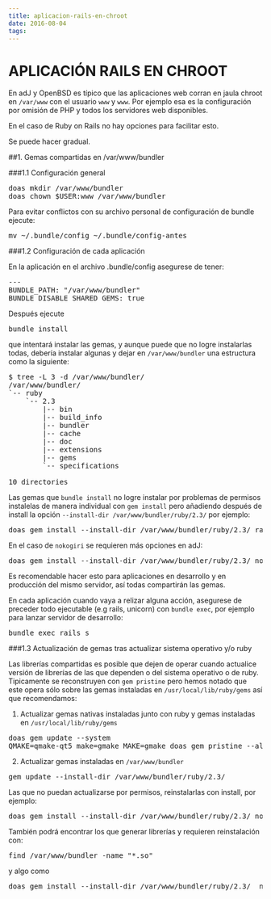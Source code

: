 ```yaml
---
title: aplicacion-rails-en-chroot
date: 2016-08-04
tags:
---
```


# APLICACIÓN RAILS EN CHROOT

En adJ y OpenBSD es típico que las aplicaciones web corran en jaula chroot en ```/var/www``` con el usuario `www` y `www`. Por ejemplo esa es la configuración por omisión de PHP y todos los servidores web disponibles.

En el caso de Ruby on Rails no hay opciones para facilitar esto.  

Se puede hacer gradual.

##1. Gemas compartidas en /var/www/bundler

###1.1 Configuración general

<pre>
doas mkdir /var/www/bundler
doas chown $USER:www /var/www/bundler
</pre>

Para evitar conflictos con su archivo personal de configuración de bundle ejecute:
<pre>
mv ~/.bundle/config ~/.bundle/config-antes
</pre>

###1.2 Configuración de cada aplicación 

En la aplicación en el archivo .bundle/config asegurese de tener:
<pre>
---
BUNDLE_PATH: "/var/www/bundler"
BUNDLE_DISABLE_SHARED_GEMS: true
</pre>

Después ejecute 
<pre>
bundle install
</pre>
que intentará instalar las gemas, y aunque puede que no logre instalarlas todas, 
debería instalar algunas y dejar en ```/var/www/bundler``` una estructura como la siguiente:
<pre>
$ tree -L 3 -d /var/www/bundler/
/var/www/bundler/
`-- ruby
    `-- 2.3
        |-- bin
        |-- build_info
        |-- bundler
        |-- cache
        |-- doc
        |-- extensions
        |-- gems
        `-- specifications

10 directories
</pre>

Las gemas que ```bundle install``` no logre instalar por problemas de permisos instalelas de manera individual con ```gem install``` pero añadiendo después de install la opción ```--install-dir /var/www/bundler/ruby/2.3/``` por ejemplo:
<pre>
doas gem install --install-dir /var/www/bundler/ruby/2.3/ raindrops -v '0.17.0' 
</pre>

En el caso de ```nokogiri``` se requieren más opciones en adJ:
<pre>
doas gem install --install-dir /var/www/bundler/ruby/2.3/ nokogiri -v '1.6.8' -- --use-system-libraries
</pre>

Es recomendable hacer esto para aplicaciones en desarrollo y en producción del mismo servidor, así todas compartirán las gemas.

En cada aplicación cuando vaya a relizar alguna acción, asegurese de preceder todo ejecutable (e.g rails, unicorn) con ```bundle exec```, por ejemplo para lanzar servidor de desarrollo:
<pre>
bundle exec rails s
</pre>

###1.3 Actualización de gemas tras actualizar sistema operativo y/o ruby

Las librerías compartidas es posible que dejen de operar cuando actualice versión de librerías de las que dependen o del sistema operativo o de ruby.   Tipicamente se reconstruyen con ```gem pristine``` pero hemos notado que este opera sólo sobre las gemas instaladas en ```/usr/local/lib/ruby/gems``` así que recomendamos:

1. Actualizar gemas nativas instaladas junto con ruby y gemas instaladas en ```/usr/local/lib/ruby/gems```
<pre>
doas gem update --system
QMAKE=qmake-qt5 make=gmake MAKE=gmake doas gem pristine --all
</pre>

2. Actualizar gemas instaladas en ```/var/www/bundler```
<pre>
gem update --install-dir /var/www/bundler/ruby/2.3/
</pre>
Las que no puedan actualizarse por permisos, reinstalarlas con install, por ejemplo:
<pre>
doas gem install --install-dir /var/www/bundler/ruby/2.3/ nokogiri -- --use-system-libraries
</pre>

También podrá encontrar los que generar librerías y requieren reinstalación con:
<pre>
find /var/www/bundler -name "*.so"
</pre>
y algo como
<pre>
doas gem install --install-dir /var/www/bundler/ruby/2.3/  nio4r bcrypt debug_inspector kgio raindrops unicorn websocket-driver json byebug ffi io-console pg
</pre>


</pre>
